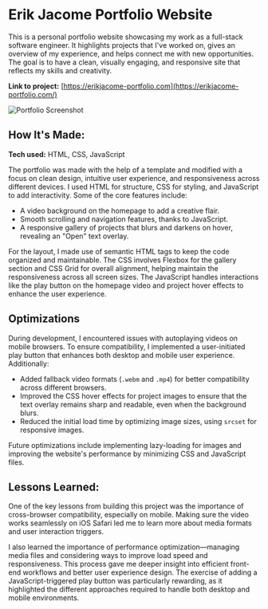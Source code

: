 # Erik Jacome Portfolio Website
This is a personal portfolio website showcasing my work as a full-stack software engineer. It highlights projects that I've worked on, gives an overview of my experience, and helps connect me with new opportunities. The goal is to have a clean, visually engaging, and responsive site that reflects my skills and creativity.

**Link to project:** [https://erikjacome-portfolio.com](https://erikjacome-portfolio.com/)

![Portfolio Screenshot](https://i.imgur.com/xzkNVn8.gif)

## How It's Made:

**Tech used:** HTML, CSS, JavaScript

The portfolio was made with the help of a template and modified with a focus on clean design, intuitive user experience, and responsiveness across different devices. I used HTML for structure, CSS for styling, and JavaScript to add interactivity. Some of the core features include:
- A video background on the homepage to add a creative flair.
- Smooth scrolling and navigation features, thanks to JavaScript.
- A responsive gallery of projects that blurs and darkens on hover, revealing an "Open" text overlay.

For the layout, I made use of semantic HTML tags to keep the code organized and maintainable. The CSS involves Flexbox for the gallery section and CSS Grid for overall alignment, helping maintain the responsiveness across all screen sizes. The JavaScript handles interactions like the play button on the homepage video and project hover effects to enhance the user experience.

## Optimizations

During development, I encountered issues with autoplaying videos on mobile browsers. To ensure compatibility, I implemented a user-initiated play button that enhances both desktop and mobile user experience. Additionally:
- Added fallback video formats (`.webm` and `.mp4`) for better compatibility across different browsers.
- Improved the CSS hover effects for project images to ensure that the text overlay remains sharp and readable, even when the background blurs.
- Reduced the initial load time by optimizing image sizes, using `srcset` for responsive images.

Future optimizations include implementing lazy-loading for images and improving the website's performance by minimizing CSS and JavaScript files.

## Lessons Learned:

One of the key lessons from building this project was the importance of cross-browser compatibility, especially on mobile. Making sure the video works seamlessly on iOS Safari led me to learn more about media formats and user interaction triggers.

I also learned the importance of performance optimization—managing media files and considering ways to improve load speed and responsiveness. This process gave me deeper insight into efficient front-end workflows and better user experience design. The exercise of adding a JavaScript-triggered play button was particularly rewarding, as it highlighted the different approaches required to handle both desktop and mobile environments.
